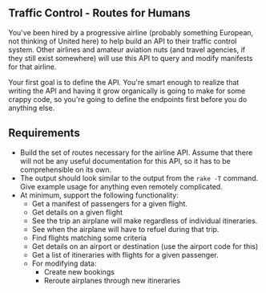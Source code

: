 ## Traffic Control - Routes for Humans

You've been hired by a progressive airline (probably something European, not thinking of United here) to help build an API to their traffic control system. Other airlines and amateur aviation nuts (and travel agencies, if they still exist somewhere) will use this API to query and modify manifests for that airline.

Your first goal is to define the API. You're smart enough to realize that writing the API and having it grow organically is going to make for some crappy code, so you're going to define the endpoints first before you do anything else.

## Requirements

* Build the set of routes necessary for the airline API. Assume that there will not be any useful documentation for this API, so it has to be comprehensible on its own.
* The output should look similar to the output from the `rake -T` command. Give example usage for anything even remotely complicated.
* At minimum, support the following functionality:
  * Get a manifest of passengers for a given flight.
  * Get details on a given flight
  * See the trip an airplane will make regardless of individual itineraries.
  * See when the airplane will have to refuel during that trip.
  * Find flights matching some criteria
  * Get details on an airport or destination (use the airport code for this)
  * Get a list of itineraries with flights for a given passenger.
  * For modifying data:
    * Create new bookings
    * Reroute airplanes through new itineraries
